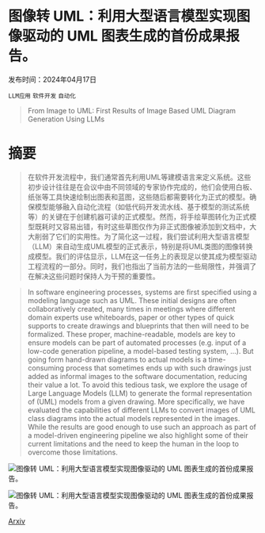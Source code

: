 # 图像转 UML：利用大型语言模型实现图像驱动的 UML 图表生成的首份成果报告。

发布时间：2024年04月17日

`LLM应用` `软件开发` `自动化`

> From Image to UML: First Results of Image Based UML Diagram Generation Using LLMs

# 摘要

> 在软件开发流程中，我们通常首先利用UML等建模语言来定义系统。这些初步设计往往是在会议中由不同领域的专家协作完成的，他们会使用白板、纸张等工具快速绘制出图表和蓝图，这些随后都需要转化为正式的模型。确保模型能够融入自动化流程（如低代码开发流水线、基于模型的测试系统等）的关键在于创建机器可读的正式模型。然而，将手绘草图转化为正式模型既耗时又容易出错，有时这些草图仅作为非正式图像被添加到文档中，大大削弱了它们的实用性。为了简化这一过程，我们尝试利用大型语言模型（LLM）来自动生成UML模型的正式表示，特别是将UML类图的图像转换成模型。我们的评估显示，LLM在这一任务上的表现足以使其成为模型驱动工程流程的一部分。同时，我们也指出了当前方法的一些局限性，并强调了在解决这些问题时保持人为干预的重要性。

> In software engineering processes, systems are first specified using a modeling language such as UML. These initial designs are often collaboratively created, many times in meetings where different domain experts use whiteboards, paper or other types of quick supports to create drawings and blueprints that then will need to be formalized. These proper, machine-readable, models are key to ensure models can be part of automated processes (e.g. input of a low-code generation pipeline, a model-based testing system, ...). But going form hand-drawn diagrams to actual models is a time-consuming process that sometimes ends up with such drawings just added as informal images to the software documentation, reducing their value a lot. To avoid this tedious task, we explore the usage of Large Language Models (LLM) to generate the formal representation of (UML) models from a given drawing. More specifically, we have evaluated the capabilities of different LLMs to convert images of UML class diagrams into the actual models represented in the images. While the results are good enough to use such an approach as part of a model-driven engineering pipeline we also highlight some of their current limitations and the need to keep the human in the loop to overcome those limitations.

![图像转 UML：利用大型语言模型实现图像驱动的 UML 图表生成的首份成果报告。](../../../paper_images/2404.11376/UML_CLASS_DIAGRAMS.drawio.png)

![图像转 UML：利用大型语言模型实现图像驱动的 UML 图表生成的首份成果报告。](../../../paper_images/2404.11376/Generation_Refusal.png)

[Arxiv](https://arxiv.org/abs/2404.11376)